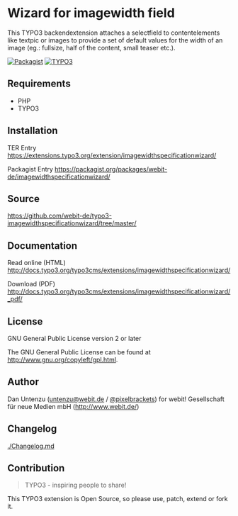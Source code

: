 Wizard for imagewidth field
===========================

This TYPO3 backendextension attaches a selectfield to contentelements like textpic or images to provide a set of default values for the width of an image (eg.: fullsize, half of the content, small teaser etc.).

[![Packagist](https://img.shields.io/packagist/v/webit-de/imagewidthspecificationwizard.svg)](https://packagist.org/packages/webit-de/imagewidthspecificationwizard/)
[![TYPO3](https://img.shields.io/badge/TYPO3-extension-orange.svg)](https://extensions.typo3.org/extension/imagewidthspecificationwizard/)

Requirements
------------

* PHP
* TYPO3

Installation
-------------

TER Entry https://extensions.typo3.org/extension/imagewidthspecificationwizard/

Packagist Entry https://packagist.org/packages/webit-de/imagewidthspecificationwizard/

Source
------

https://github.com/webit-de/typo3-imagewidthspecificationwizard/tree/master/

Documentation
-------------

Read online (HTML) http://docs.typo3.org/typo3cms/extensions/imagewidthspecificationwizard/

Download (PDF) http://docs.typo3.org/typo3cms/extensions/imagewidthspecificationwizard/_pdf/

License
-------

GNU General Public License version 2 or later

The GNU General Public License can be found at http://www.gnu.org/copyleft/gpl.html.

Author
------

Dan Untenzu (<untenzu@webit.de> / [@pixelbrackets](https://github.com/pixelbrackets))
for webit! Gesellschaft für neue Medien mbH (http://www.webit.de/)

Changelog
---------

[./Changelog.md](./Changelog.md)

Contribution
------------

> TYPO3 - inspiring people to share!

This TYPO3 extension is Open Source, so please use, patch, extend or fork it.
